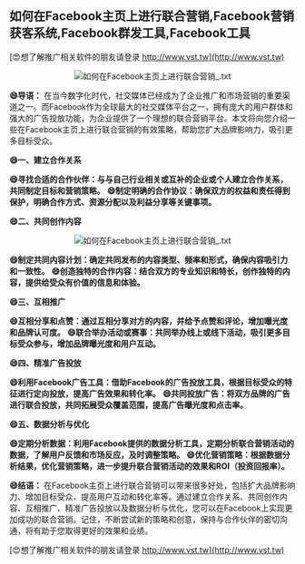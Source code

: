 ## **如何在Facebook主页上进行联合营销,Facebook营销获客系统,Facebook群发工具,Facebook工具**

[😍想了解推广相关软件的朋友请登录 http://www.vst.tw](http://www.vst.tw)

 <center><img src="https://vst.tw/MP4/tuiguang/png/7.png" alt="如何在Facebook主页上进行联合营销_.txt"></center>

**😄导语：**
在当今数字化时代，社交媒体已经成为了企业推广和市场营销的重要渠道之一。而Facebook作为全球最大的社交媒体平台之一，拥有庞大的用户群体和强大的广告投放功能，为企业提供了一个理想的联合营销平台。本文将向您介绍一些在Facebook主页上进行联合营销的有效策略，帮助您扩大品牌影响力，吸引更多目标受众。

**😄一、建立合作关系**

**😄寻找合适的合作伙伴：与与自己行业相关或互补的企业或个人建立合作关系，共同制定目标和营销策略。**
**😄制定明确的合作协议：确保双方的权益和责任得到保护，明确合作方式、资源分配以及利益分享等关键事项。**

**😄二、共同创作内容**

 <center><img src="https://vst.tw/MP4/tuiguang/png/2.png" alt="如何在Facebook主页上进行联合营销_.txt"></center>

**😄制定共同内容计划：确定共同发布的内容类型、频率和形式，确保内容吸引力和一致性。**
**😄创造独特的合作内容：结合双方的专业知识和特长，创作独特的内容，提供给受众有价值的信息和体验。**

**😄三、互相推广**

**😄互相分享和点赞：通过互相分享对方的内容，并给予点赞和评论，增加曝光度和品牌认可度。**
**😄联合举办活动或赛事：共同举办线上或线下活动，吸引更多目标受众参与，增加品牌曝光度和用户互动。**

**😄四、精准广告投放**

**😄利用Facebook广告工具：借助Facebook的广告投放工具，根据目标受众的特征进行定向投放，提高广告效果和转化率。**
**😄共同投放广告：将双方品牌的广告进行联合投放，共同拓展受众覆盖范围，提高广告曝光度和点击率。**

**😄五、数据分析与优化**

**😄定期分析数据：利用Facebook提供的数据分析工具，定期分析联合营销活动的数据，了解用户反馈和市场反应，及时调整策略。**
**😄优化营销策略：根据数据分析结果，优化营销策略，进一步提升联合营销活动的效果和ROI（投资回报率）。**

**😄结语：**
在Facebook主页上进行联合营销可以带来很多好处，包括扩大品牌影响力、增加目标受众、提高用户互动和转化率等。通过建立合作关系、共同创作内容、互相推广、精准广告投放以及数据分析与优化，您可以在Facebook上实现更加成功的联合营销。记住，不断尝试新的策略和创意，保持与合作伙伴的密切沟通，将有助于您取得更好的效果和业绩。

[😍想了解推广相关软件的朋友请登录 http://www.vst.tw](http://www.vst.tw)




